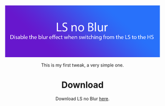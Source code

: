 <p align="center"><img src="https://raw.githubusercontent.com/raspberryenvoie/LS-no-Blur/master/lsnoblurprefs/Resources/banners/banner%402x.png" alt="banner"></p>

<p align="center">This is my first tweak, a very simple one.</p>

<h1 align="center">Download</h1>
<p align="center">Download LS no Blur <a href="https://github.com/raspberryenvoie/LS-no-Blur/releases">here</a>.</p>
